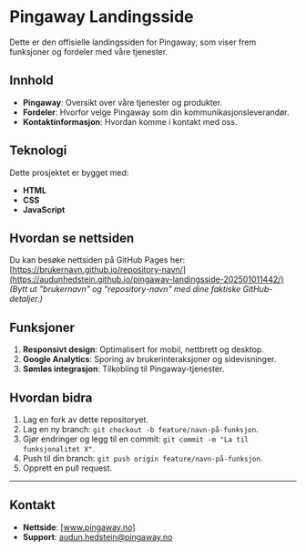 # Pingaway Landingsside

Dette er den offisielle landingssiden for Pingaway, som viser frem funksjoner og fordeler med våre tjenester.

## Innhold

- **Pingaway**: Oversikt over våre tjenester og produkter.
- **Fordeler**: Hvorfor velge Pingaway som din kommunikasjonsleverandør.
- **Kontaktinformasjon**: Hvordan komme i kontakt med oss.

## Teknologi

Dette prosjektet er bygget med:
- **HTML**
- **CSS**
- **JavaScript**

## Hvordan se nettsiden

Du kan besøke nettsiden på GitHub Pages her:
[https://brukernavn.github.io/repository-navn/](https://audunhedstein.github.io/pingaway-landingsside-202501011442/)
*(Bytt ut "brukernavn" og "repository-navn" med dine faktiske GitHub-detaljer.)*

## Funksjoner

1. **Responsivt design**: Optimalisert for mobil, nettbrett og desktop.
2. **Google Analytics**: Sporing av brukerinteraksjoner og sidevisninger.
3. **Sømløs integrasjon**: Tilkobling til Pingaway-tjenester.

## Hvordan bidra

1. Lag en fork av dette repositoryet.
2. Lag en ny branch: `git checkout -b feature/navn-på-funksjon`.
3. Gjør endringer og legg til en commit: `git commit -m "La til funksjonalitet X"`.
4. Push til din branch: `git push origin feature/navn-på-funksjon`.
5. Opprett en pull request.

---

## Kontakt

- **Nettside**: [www.pingaway.no]
- **Support**: audun.hedstein@pingaway.no
